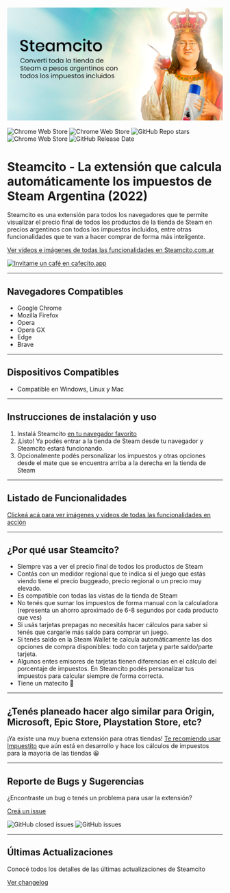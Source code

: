 
![Steamcito](/steamcito-hero.jpg)

![Chrome Web Store](https://img.shields.io/chrome-web-store/users/fcjljapncagfmfhdkccgnbkgdpbcefcj?label=Usuarios) 
![Chrome Web Store](https://img.shields.io/chrome-web-store/rating/fcjljapncagfmfhdkccgnbkgdpbcefcj?label=Rating) 
![GitHub Repo stars](https://img.shields.io/github/stars/emilianog94/Steamcito-Precios-Steam-Argentina-Impuestos-Incluidos?label=Stars) 
![Chrome Web Store](https://img.shields.io/chrome-web-store/v/fcjljapncagfmfhdkccgnbkgdpbcefcj?label=Versi%C3%B3n%20Actual)
![GitHub Release Date](https://img.shields.io/github/release-date/emilianog94/Steamcito-Precios-Steam-Argentina-Impuestos-Incluidos?label=Fecha)



# Steamcito - La extensión que calcula automáticamente los impuestos de Steam Argentina (2022)
Steamcito es una extensión para todos los navegadores que te permite visualizar el precio final de todos los productos de la tienda de Steam en precios argentinos con todos los impuestos incluidos, entre otras funcionalidades que te van a hacer comprar de forma más inteligente.

[Ver vídeos e imágenes de todas las funcionalidades en Steamcito.com.ar](https://www.steamcito.com.ar)

[![Invitame un café en cafecito.app](https://cdn.cafecito.app/imgs/buttons/button_3.svg)](https://cafecito.app/steamcito)


***

## Navegadores Compatibles
- Google Chrome
- Mozilla Firefox
- Opera
- Opera GX
- Edge
- Brave

***

## Dispositivos Compatibles
- Compatible en Windows, Linux y Mac 

***

## Instrucciones de instalación y uso
1. Instalá Steamcito [en tu navegador favorito](https://www.steamcito.com.ar)
2. ¡Listo! Ya podés entrar a la tienda de Steam desde tu navegador y Steamcito estará funcionando.
3. Opcionalmente podés personalizar los impuestos y otras opciones desde el mate que se encuentra arriba a la derecha en la tienda de Steam


***


## Listado de Funcionalidades
[Clickeá acá para ver imágenes y vídeos de todas las funcionalidades en acción](https://www.steamcito.com.ar)

***

## ¿Por qué usar Steamcito?
- Siempre vas a ver el precio final de todos los productos de Steam
- Contás con un medidor regional que te indica si el juego que estás viendo tiene el precio buggeado, precio regional o un precio muy elevado. 
- Es compatible con todas las vistas de la tienda de Steam
- No tenés que sumar los impuestos de forma manual con la calculadora (representa un ahorro aproximado de 6-8 segundos por cada producto que ves)
- Si usás tarjetas prepagas no necesitás hacer cálculos para saber si tenés que cargarle más saldo para comprar un juego.
- Si tenés saldo en la Steam Wallet te calcula automáticamente las dos opciones de compra disponibles: todo con tarjeta y parte saldo/parte tarjeta.
- Algunos entes emisores de tarjetas tienen diferencias en el cálculo del porcentaje de impuestos. En Steamcito podés personalizar tus impuestos para calcular siempre de forma correcta.
- Tiene un matecito 🧉

***


## ¿Tenés planeado hacer algo similar para Origin, Microsoft, Epic Store, Playstation Store, etc?
¡Ya existe una muy buena extensión para otras tiendas! <a href="https://github.com/lucasromerodb/impuestito">Te recomiendo usar Impuestito</a> que aún está en desarrollo y hace los cálculos de impuestos para la mayoría de las tiendas 😀

***

## Reporte de Bugs y Sugerencias
¿Encontraste un bug o tenés un problema para usar la extensión?

[Creá un issue](https://github.com/emilianog94/Steamcito-Precios-Steam-Argentina-Impuestos-Incluidos/issues)

![GitHub closed issues](https://img.shields.io/github/issues-closed/emilianog94/Steamcito-Precios-Steam-Argentina-Impuestos-Incluidos?color=green&label=issues%20solucionados)
![GitHub issues](https://img.shields.io/github/issues-raw/emilianog94/Steamcito-Precios-Steam-Argentina-Impuestos-Incluidos?color=yellow&label=issues%20actuales)

***

## Últimas Actualizaciones
Conocé todos los detalles de las últimas actualizaciones de Steamcito

[Ver changelog](https://emilianog94.github.io/Steamcito-Precios-Steam-Argentina-Impuestos-Incluidos/landing/changelog.html)




